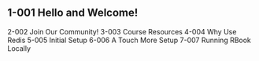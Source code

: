 ## 1-001 Hello and Welcome!

2-002 Join Our Community!
3-003 Course Resources
4-004 Why Use Redis
5-005 Initial Setup
6-006 A Touch More Setup
7-007 Running RBook Locally